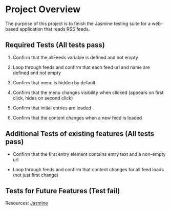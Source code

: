 # Project Overview

The purpose of this project is to finish the Jasmine testing suite for a web-based application that reads RSS feeds.

## Required Tests (All tests pass)

1. Confirm that the allFeeds variable is defined and not empty

2. Loop through feeds and confirm that each feed url and name are defined and not empty

3. Confirm that menu is hidden by default

4. Confirm that the menu changes visibility when clicked (appears on first click, hides on second click)

5. Confirm that initial entries are loaded

6. Confirm that the content changes when a new feed is loaded

## Additional Tests of existing features (All tests pass)
* Confirm that the first entry element contains entry text and a non-empty url

* Loop through feeds and confirm that content changes for all feed loads (not just first change)

## Tests for Future Features (Test fail)


Resources:
[Jasmine](http://jasmine.github.io/)
